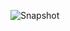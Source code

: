 ![Snapshot](https://user-images.githubusercontent.com/94896705/203572687-906debd7-4ebd-4bbf-af56-950fe8c6cac7.png)

